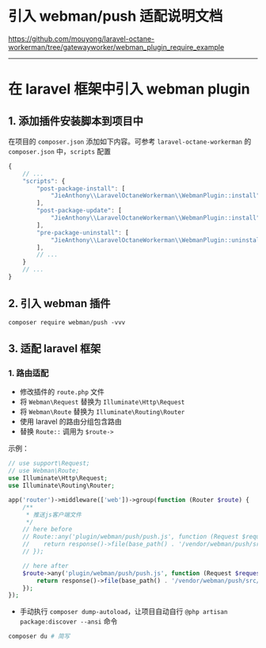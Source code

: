 # 引入 webman/push 适配说明文档

https://github.com/mouyong/laravel-octane-workerman/tree/gatewayworker/webman_plugin_require_example

-------

# 在 laravel 框架中引入 webman plugin

## 1. 添加插件安装脚本到项目中

在项目的 `composer.json` 添加如下内容。可参考 `laravel-octane-workerman` 的 `composer.json` 中，`scripts` 配置

```js
{
    // ...
    "scripts": {
        "post-package-install": [
            "JieAnthony\\LaravelOctaneWorkerman\\WebmanPlugin::install"
        ],
        "post-package-update": [
            "JieAnthony\\LaravelOctaneWorkerman\\WebmanPlugin::install"
        ],
        "pre-package-uninstall": [
            "JieAnthony\\LaravelOctaneWorkerman\\WebmanPlugin::uninstall"
        ],
        // ...
    }
    // ...
}
```

## 2. 引入 webman 插件

```
composer require webman/push -vvv
```

## 3. 适配 laravel 框架

### 1. 路由适配

- 修改插件的 `route.php` 文件
- 将 `Webman\Request` 替换为 `Illuminate\Http\Request`
- 将 `Webman\Route` 替换为 `Illuminate\Routing\Router`
- 使用 laravel 的路由分组包含路由
- 替换 `Route::` 调用为 `$route->`

示例：
```php
// use support\Request;
// use Webman\Route;
use Illuminate\Http\Request;
use Illuminate\Routing\Router;

app('router')->middleware(['web'])->group(function (Router $route) {
    /**
     * 推送js客户端文件
     */
    // here before
    // Route::any('plugin/webman/push/push.js', function (Request $request) {
    //    return response()->file(base_path() . '/vendor/webman/push/src/push.js');
    // });

    // here after
    $route->any('plugin/webman/push/push.js', function (Request $request) {
        return response()->file(base_path() . '/vendor/webman/push/src/push.js');
    });
});
```
- 手动执行 `composer dump-autoload`，让项目自动自行 `@php artisan package:discover --ansi` 命令
```bash
composer du # 简写
````
